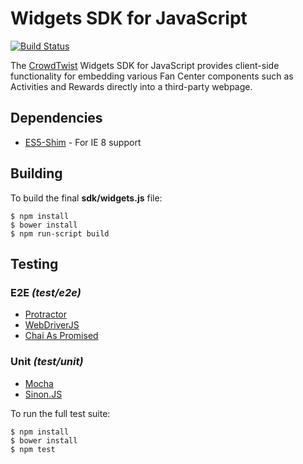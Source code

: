 # Widgets SDK for JavaScript

[![Build Status](https://travis-ci.org/CrowdTwist/widgets-js-sdk.svg?branch=develop)](https://travis-ci.org/CrowdTwist/widgets-js-sdk)

The [CrowdTwist](http://crowdtwist.com) Widgets SDK for JavaScript provides client-side functionality for embedding various Fan Center components such as Activities and Rewards directly into a third-party webpage.

## Dependencies

- [ES5-Shim](https://github.com/es-shims/es5-shim) - For IE 8 support

## Building

To build the final **sdk/widgets.js** file:

    $ npm install
    $ bower install
    $ npm run-script build

## Testing

### E2E *(test/e2e)*

- [Protractor](https://github.com/angular/protractor)
- [WebDriverJS](https://code.google.com/p/selenium/wiki/WebDriverJs)
- [Chai As Promised](http://chaijs.com/plugins/chai-as-promised)

### Unit *(test/unit)*

- [Mocha](http://visionmedia.github.io/mocha/)
- [Sinon.JS](http://sinonjs.org/)

To run the full test suite:

    $ npm install
    $ bower install
    $ npm test
